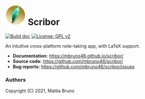 
<h1> <img src="./src/assets/logo.png" height="64px"> Scribor </h1>

[![Build doc](https://github.com/mbruno46/scribor/actions/workflows/doc.yml/badge.svg)](https://github.com/mbruno46/scribor/actions/workflows/doc.yml)
[![License: GPL v2](https://img.shields.io/badge/License-GPLv2-blue.svg)](https://www.gnu.org/licenses/gpl-2.0)

An intuitive cross-platform note-taking app, with LaTeX support.

- **Documentation:** https://mbruno46.github.io/scribor/
- **Source code:** https://github.com/mbruno46/scribor/
- **Bug reports:** https://github.com/mbruno46/scribor/issues

### Authors

Copyright (C) 2021, Mattia Bruno
